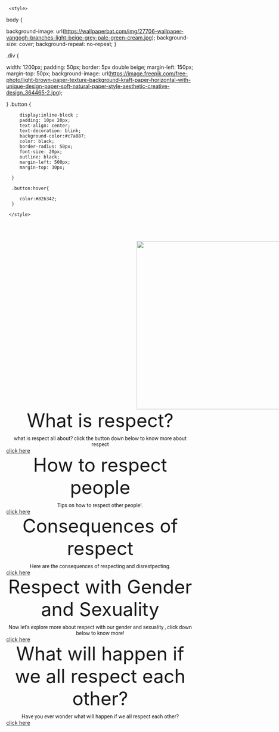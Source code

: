 <!DOCTYPE html>
<html lang="en">
  <head>
     <meta charset="UTF-8">
     <title>Prototype solution</title>

     <style>
body {


background-image: url(https://wallpaperbat.com/img/27706-wallpaper-vangogh-branches-light-beige-grey-pale-green-cream.jpg);
background-size: cover;
background-repeat: no-repeat;
}

.div {

   width: 1200px;
  padding: 50px;
  border: 5px double beige;
  margin-left: 150px;
  margin-top: 50px;
  background-image: url(https://image.freepik.com/free-photo/light-brown-paper-texture-background-kraft-paper-horizontal-with-unique-design-paper-soft-natural-paper-style-aesthetic-creative-design_364465-2.jpg);


}
.button {

         display:inline-block ;
         padding: 10px 20px;
         text-align: center;
         text-decoration: blink;
         background-color:#c7a887;
         color: black;
         border-radius: 50px;
         font-size: 20px;
         outline: black;
         margin-left: 500px;
         margin-top: 30px;

      }

      .button:hover{

         color:#826342;
      }

     </style>

   </head>

   <body>
     
<img src="C:\Users\user\Documents\PROTOTYPE LL\Capture.PNG" width="900px" height="450px" style="margin-left: 350px; margin-top: 50px;">

<div class="div">
  
  <div style="font-size: 50px; text-align: center;"> What is respect?</div>
  <div style="font-family: roboto;margin-top: 10px;text-align: center;">what is respect all about? click the button down below to know more about respect</div>
  <a class="button" href="https://lms.apecschools.edu.ph/" target="_blank">click here</a>


</div>


<div class="div">
  
  <div style="font-size: 50px; text-align: center;"> How to respect people</div>
  <div style="font-family: roboto;margin-top: 10px;text-align: center;"> Tips on how to respect other people!.</div>
  <a class="button" href="https://lms.apecschools.edu.ph/" target="_blank">click here</a>


</div>



<div class="div">
  
  <div style="font-size: 50px; text-align: center;"> Consequences of respect</div>
  <div style="font-family: roboto;margin-top: 10px;text-align: center;"> Here are the consequences of respecting and disrestpecting.</div>
  <a class="button" href="https://lms.apecschools.edu.ph/" target="_blank">click here</a>


</div>



<div class="div">
  
  <div style="font-size: 50px; text-align: center;"> Respect with Gender and Sexuality</div>
  <div style="font-family: roboto;margin-top: 10px;text-align: center;">Now let's explore more about respect with our gender and sexuality , click down below to know more!</div>
  <a class="button" href="https://lms.apecschools.edu.ph/" target="_blank">click here</a>


</div>

<div class="div">
  
  <div style="font-size: 50px; text-align: center;"> What will happen if we all respect each other?</div>
  <div style="font-family: roboto;margin-top: 10px;text-align: center;">Have you ever wonder what will happen if we all respect each other?</div>
  <a class="button" href="https://lms.apecschools.edu.ph/" target="_blank">click here</a>


</div>
















   </body>
   </html>
